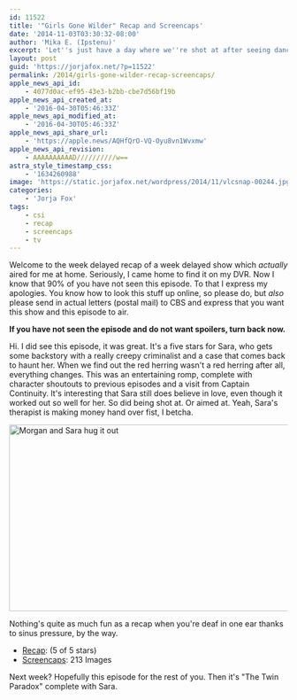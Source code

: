 ```yaml
---
id: 11522
title: '"Girls Gone Wilder" Recap and Screencaps'
date: '2014-11-03T03:30:32-08:00'
author: 'Mika E. (Ipstenu)'
excerpt: 'Let''s just have a day where we''re shot at after seeing dancing go-go-guys.'
layout: post
guid: 'https://jorjafox.net/?p=11522'
permalink: /2014/girls-gone-wilder-recap-screencaps/
apple_news_api_id:
    - 4077d0ac-ef95-43e3-b2bb-cbe7d56bf19b
apple_news_api_created_at:
    - '2016-04-30T05:46:33Z'
apple_news_api_modified_at:
    - '2016-04-30T05:46:33Z'
apple_news_api_share_url:
    - 'https://apple.news/AQHfQrO-VQ-Oyu8vn1Wvxmw'
apple_news_api_revision:
    - AAAAAAAAAAD//////////w==
astra_style_timestamp_css:
    - '1634260988'
image: 'https://static.jorjafox.net/wordpress/2014/11/vlcsnap-00244.jpg'
categories:
    - 'Jorja Fox'
tags:
    - csi
    - recap
    - screencaps
    - tv
---
```


Welcome to the week delayed recap of a week delayed show which _actually_ aired for me at home. Seriously, I came home to find it on my DVR. Now I know that 90% of you have not seen this episode. To that I express my apologies. You know how to look this stuff up online, so please do, but _also_ please send in actual letters (postal mail) to CBS and express that you want this show and this episode to air.

****If you have not seen the episode and do not want spoilers, turn back now.****

Hi. I did see this episode, it was great. It's a five stars for Sara, who gets some backstory with a really creepy criminalist and a case that comes back to haunt her. When we find out the red herring wasn't a red herring after all, everything changes. This was an entertaining romp, complete with character shoutouts to previous episodes and a visit from Captain Continuity. It's interesting that Sara still does believe in love, even though it worked out so well for her. So did being shot at. Or aimed at. Yeah, Sara's therapist is making money hand over fist, I betcha.

<a href="https://jorjafox.net/2014/girls-gone-wilder-recap-screencaps/vlcsnap-00273/" rel="attachment wp-att-11524"><img class="aligncenter size-large wp-image-11524" src="//jfo-static.net/wordpress/2014/11/vlcsnap-00273-900x506.jpg" alt="Morgan and Sara hug it out" width="600" height="337" /></a>

Nothing's quite as much fun as a recap when you're deaf in one ear thanks to sinus pressure, by the way.
<ul>
 	<li><a href="https://jorjafox.net/wiki/Girls_Gone_Wilder">Recap</a>: (5 of 5 stars)</li>
 	<li><a href="https://jorjafox.net/gallery/tv/csi/season15/05-girlswilder/">Screencaps</a>: 213 Images</li>
</ul>
Next week? Hopefully this episode for the rest of you. Then it's "The Twin Paradox" complete with Sara.
